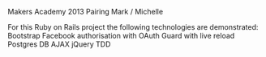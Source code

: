 Makers Academy 2013
Pairing Mark / Michelle

For this Ruby on Rails project the following technologies are demonstrated:
Bootstrap 
Facebook authorisation with OAuth
Guard with live reload 
Postgres DB
AJAX
jQuery
TDD
